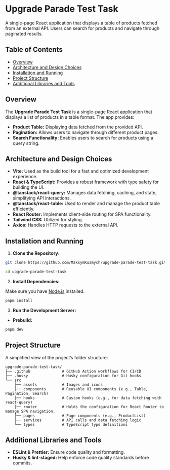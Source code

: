 # Upgrade Parade Test Task

A single-page React application that displays a table of products fetched from an external API. Users can search for products and navigate through paginated results.

## Table of Contents

- [Overview](#overview)
- [Architecture and Design Choices](#architecture-and-design-choices)
- [Installation and Running](#installation-and-running)
- [Project Structure](#project-structure)
- [Additional Libraries and Tools](#additional-libraries-and-tools)

## Overview

The **Upgrade Parade Test Task** is a single-page React application that displays a list of products in a table format. The app provides:

- **Product Table:** Displaying data fetched from the provided API.
- **Pagination:** Allows users to navigate through different product pages.
- **Search Functionality:** Enables users to search for products using a query string.

## Architecture and Design Choices

- **Vite:** Used as the build tool for a fast and optimized development experience.
- **React & TypeScript:** Provides a robust framework with type safety for building the UI.
- **@tanstack/react-query:** Manages data fetching, caching, and state, simplifying API interactions.
- **@tanstack/react-table:** Used to render and manage the product table efficiently.
- **React Router:** Implements client-side routing for SPA functionality.
- **Tailwind CSS:** Utilized for styling.
- **Axios:** Handles HTTP requests to the external API.

## Installation and Running

1. **Clone the Repository:**

```bash
git clone https://github.com/MaksymKuzmych/upgrade-parade-test-task.git
```

```bash
cd upgrade-parade-test-task
```

2. **Install Dependencies:**

Make sure you have [Node.js](https://nodejs.org/) installed.

```bash
pnpm install
```

3. **Run the Development Server:**

- **Prebuild:**

```bash
pnpm dev
```

## Project Structure

A simplified view of the project’s folder structure:

```
upgrade-parade-test-task/
├── .github              # GitHub Action workflows for CI/CD
├── .husky               # Husky configuration for Git hooks
└── src
    ├── assets           # Images and icons
    ├── components       # Reusable UI components (e.g., Table, Pagination, Search)
    ├── hooks            # Custom hooks (e.g., for data fetching with react-query)
    ├── router           # Holds the configuration for React Router to manage SPA navigation.
    ├── pages            # Page components (e.g., ProductList)
    ├── services         # API calls and data fetching logic
    └── types            # TypeScript type definitions
```

## Additional Libraries and Tools

- **ESLint & Prettier:** Ensure code quality and formatting.
- **Husky & lint-staged:** Help enforce code quality standards before commits.

